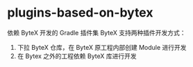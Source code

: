 # plugins-based-on-bytex
依赖 ByteX 开发的 Gradle 插件集
ByteX 支持两种插件开发方式：
1. 下拉 ByteX 仓库，在 ByteX 原工程内部创建 Module 进行开发
2. 在 Bytex 之外的工程依赖 ByteX 库进行开发
